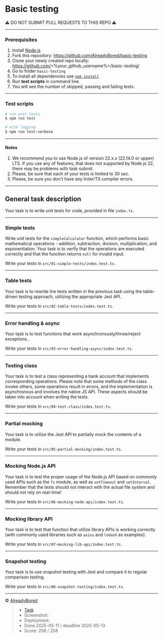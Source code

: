 # Basic testing

⚠️ DO NOT SUBMIT PULL REQUESTS TO THIS REPO ⚠️

---

### Prerequisites
1. Install [Node.js](https://nodejs.org/en/download/)   
2. Fork this repository: https://github.com/AlreadyBored/basic-testing
3. Clone your newly created repo locally: https://github.com/<%your_github_username%>/basic-testing/  
4. Go to folder `basic-testing`  
5. To install all dependencies use [`npm install`](https://docs.npmjs.com/cli/install)  
6. Run **test scripts** in command line.
7. You will see the number of skipped, passing and failing tests.

---

### Test scripts

```bash
# run unit tests
$ npm run test

# with logging
$ npm run test:verbose
```

---

#### Notes
1. We recommend you to use Node.js of version 22.x.x (22.14.0 or upper) LTS. If you use any of features, that does not supported by Node.js 22, there may be problems with task submit.
2. Please, be sure that each of your tests is limited to 30 sec.
3. Please, be sure you don't have any linter/TS compiler errors.

---

## General task description
Your task is to write unit tests for code, provided in file `index.ts`. 

---

### **Simple tests**

Write unit tests for the `simpleCalculator` function, which performs basic mathematical operations - addition, subtraction, division, multiplication, and exponentiation. Your task is to verify that the operations are executed correctly and that the function returns `null` for invalid input.

Write your tests in `src/01-simple-tests/index.test.ts`.

---

### **Table tests**

Your task is to rewrite the tests written in the previous task using the table-driven testing approach, utilizing the appropriate Jest API.

Write your tests in `src/02-table-tests/index.test.ts`.

---


### **Error handling & async**

Your task is to test functions that work asynchronously/throw/reject exceptions..

Write your tests in `src/03-error-handling-async/index.test.ts`.

---

### **Testing class**

Your task is to test a class representing a bank account that implements corresponding operations. Please note that some methods of the class invoke others, some operations result in errors, and the implementation is asynchronous and involves the native JS API. These aspects should be taken into account when writing the tests.

Write your tests in `src/04-test-class/index.test.ts`.

---

### **Partial mocking**

Your task is to utilize the Jest API to partially mock the contents of a module.

Write your tests in `src/05-partial-mocking/index.test.ts`.

---

### **Mocking Node.js API**

Your task is to test the proper usage of the Node.js API based on commonly used APIs such as the `fs` module, as well as `setTimeout` and `setInterval`. Remember that the tests should not interact with the actual file system and should not rely on real-time!

Write your tests in `src/06-mocking-node-api/index.test.ts`.

---

### **Mocking library API**

Your task is to test that function that utilize library APIs is working correctly (with commonly used libraries such as `axios` and `lodash` as examples).

Write your tests in `src/07-mocking-lib-api/index.test.ts`.

---

### **Snapshot testing**

Your task is to use snapshot testing with Jest and compare it to regular comparison testing.

Write your tests in `src/08-snapshot-testing/index.test.ts`.

---

© [AlreadyBored](https://github.com/AlreadyBored)

> - [Task](https://github.com/AlreadyBored/nodejs-assignments/blob/main/assignments/basic-testing/assignment.md)
> - Screenshot:
> - Deployment:
> - Done 2025-05-11 / deadline 2025-05-13
> - Score: 258 / 258
